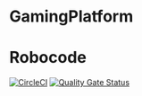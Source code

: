 # GamingPlatform
# Robocode

[![CircleCI](https://dl.circleci.com/status-badge/img/gh/Mozcalti/GamingPlatform/tree/main.svg?style=svg)](https://dl.circleci.com/status-badge/redirect/gh/Mozcalti/GamingPlatform/tree/main)
[![Quality Gate Status](https://sonarcloud.io/api/project_badges/measure?project=Mozcalti_GamingPlatform&metric=alert_status)](https://sonarcloud.io/summary/new_code?id=Mozcalti_GamingPlatform)